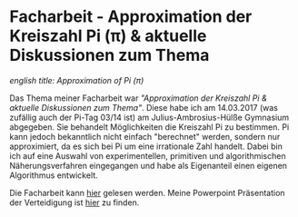 # Facharbeit - Approximation der Kreiszahl Pi (π) & aktuelle Diskussionen zum Thema

_english title: Approximation of Pi (π)_

Das Thema meiner Facharbeit war *"Approximation der Kreiszahl Pi & aktuelle Diskussionen zum Thema"*. Diese habe ich am 14.03.2017 (was zufällig auch der Pi-Tag 03/14 ist)
am Julius-Ambrosius-Hülße Gymnasium abgegeben. Sie behandelt Möglichkeiten die Kreiszahl Pi zu bestimmen. Pi kann jedoch bekanntlich nicht einfach "berechnet" werden, sondern nur approximiert, da es sich bei Pi um eine irrationale Zahl handelt. Dabei bin ich auf eine Auswahl von experimentellen, primitiven und algorithmischen Näherungsverfahren eingegangen und habe als Eigenanteil einen eigenen Algorithmus entwickelt.

Die Facharbeit kann <a href="https://github.com/SoWieMarkus/Facharbeit/blob/main/Facharbeit.pdf">hier</a> gelesen werden.
Meine Powerpoint Präsentation der Verteidigung ist <a href="https://github.com/SoWieMarkus/Facharbeit/blob/main/Versuche%20der%20Ann%C3%A4herung%20an%20die%20Kreiszahl%20und%20aktuelle.pptx">hier</a> zu finden.
